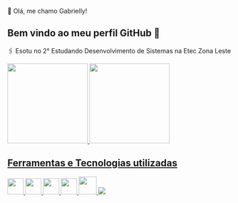  💙 Olá, me chamo Gabrielly! 
## Bem vindo ao meu perfil GitHub 👋

🖇️ Esotu no 2° Estudando Desenvolvimento de Sistemas na Etec Zona Leste

<div>
<a href="https://github.com/seu-usuário-aqui">
<img loading="lazy" height="180em" src="https://github-readme-stats.vercel.app/api/top-langs/?username=Gabr1ell1&layout=compact&langs_count=7&theme=dracula"/>
<img loading="lazy" height="180em" src="https://github-readme-stats.vercel.app/api?username=Gabr1ell1&show_icons=true&theme=dracula&include_all_commits=true&count_private=true"/>
</div>


## Ferramentas e Tecnologias utilizadas

<div>
            <img src="https://cdn.jsdelivr.net/gh/devicons/devicon@latest/icons/html5/html5-plain-wordmark.svg" width="36" height="36" />      
            <img src="https://cdn.jsdelivr.net/gh/devicons/devicon@latest/icons/css3/css3-plain-wordmark.svg" width="36" height="36"/>     
            <img src="https://cdn.jsdelivr.net/gh/devicons/devicon@latest/icons/javascript/javascript-original.svg" width="36" height="36"/>
            <img src="https://cdn.jsdelivr.net/gh/devicons/devicon@latest/icons/java/java-original-wordmark.svg" width="36" height="36"/>
            <img src="https://cdn.jsdelivr.net/gh/devicons/devicon@latest/icons/php/php-plain.svg" width="40" height="40"/>
            <img src="https://cdn.jsdelivr.net/gh/devicons/devicon@latest/icons/kotlin/kotlin-plain.svg" />
          
</div>



